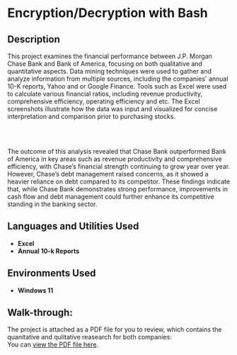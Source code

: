 <h1>Encryption/Decryption with Bash</h1>

<h2>Description</h2>

This project examines the financial performance between J.P. Morgan Chase Bank and Bank of America, focusing on both qualitative and quantitative aspects. Data mining techniques were used to gather and analyze information from multiple sources, including the companies' annual 10-K reports, Yahoo and or Google Finance. Tools such as Excel were used to calculate various financial ratios, including revenue productivity, comprehensive efficiency, operating efficiency and etc. The Excel screenshots illustrate how the data was input and visualized for concise interpretation and comparison prior to purchasing stocks.

<br /><br />

The outcome of this analysis revealed that Chase Bank outperformed Bank of America in key areas such as revenue productivity and comprehensive efficiency, with Chase’s financial strength continuing to grow year over year. However, Chase’s debt management raised concerns, as it showed a heavier reliance on debt compared to its competitor. These findings indicate that, while Chase Bank demonstrates strong performance, improvements in cash flow and debt management could further enhance its competitive standing in the banking sector.
<br />


<h2>Languages and Utilities Used</h2>

- <b>Excel</b>
- <b>Annual 10-k Reports</b>


<h2>Environments Used </h2>

- <b>Windows 11</b>

<h2>Walk-through:</h2>

The project is attached as a PDF file for you to review, which contains the quanitative and qulitative reasearch for both companies: <br/>
You can [view the PDF file here](jpm%20vs%20boa%20investment%20analytics.pdf).
<br />
